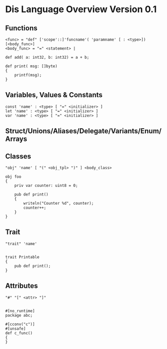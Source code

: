 # Dis Language Overview Version 0.1


## Functions

	<func> = "def" ['scope'::]'funcname'( 'paramname' [ : <type>]) [<body_func>]
	<body_func> = "=" <statement> | 

	def add( a: int32, b: int32) = a + b;

	def print( msg: []byte) 
	{
		printf(msg);
	}

## Variables, Values & Constants

	const 'name' : <type> [ "=" <initializer> ]
	let 'name' : <type> [ "=" <initializer> ]
	var 'name' : <type> [ "=" <initializer> ]


## Struct/Unions/Aliases/Delegate/Variants/Enum/Arrays


## Classes
	
	"obj" 'name' [ "(" <obj_tpl> ")" ] <body_class>
	
	obj foo
	{
		priv var counter: uint8 = 0;
		
		pub def print()
		{
			writeln("Counter %d", counter);
			counter++;
		}
	}
	

## Trait
	"trait" 'name' 
	
	
	trait Printable
	{
		pub def print();
	}	

## Attributes

	"#" "[" <attr> "]"


	#[no_runtime]
	package abc;
	
	#[cconv("c")]
	#[unsafe]
	def c_func()
	{
	}
	



